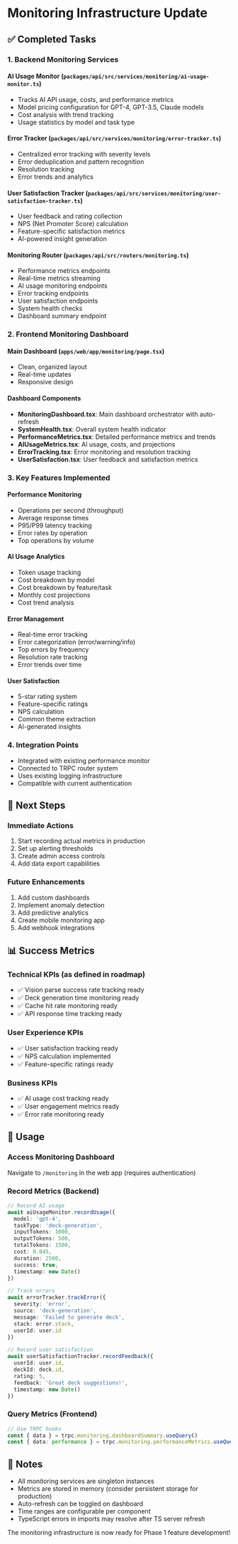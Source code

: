 # Monitoring Infrastructure Update

## ✅ Completed Tasks

### 1. Backend Monitoring Services

#### AI Usage Monitor (`packages/api/src/services/monitoring/ai-usage-monitor.ts`)
- Tracks AI API usage, costs, and performance metrics
- Model pricing configuration for GPT-4, GPT-3.5, Claude models
- Cost analysis with trend tracking
- Usage statistics by model and task type

#### Error Tracker (`packages/api/src/services/monitoring/error-tracker.ts`)
- Centralized error tracking with severity levels
- Error deduplication and pattern recognition
- Resolution tracking
- Error trends and analytics

#### User Satisfaction Tracker (`packages/api/src/services/monitoring/user-satisfaction-tracker.ts`)
- User feedback and rating collection
- NPS (Net Promoter Score) calculation
- Feature-specific satisfaction metrics
- AI-powered insight generation

#### Monitoring Router (`packages/api/src/routers/monitoring.ts`)
- Performance metrics endpoints
- Real-time metrics streaming
- AI usage monitoring endpoints
- Error tracking endpoints
- User satisfaction endpoints
- System health checks
- Dashboard summary endpoint

### 2. Frontend Monitoring Dashboard

#### Main Dashboard (`apps/web/app/monitoring/page.tsx`)
- Clean, organized layout
- Real-time updates
- Responsive design

#### Dashboard Components
- **MonitoringDashboard.tsx**: Main dashboard orchestrator with auto-refresh
- **SystemHealth.tsx**: Overall system health indicator
- **PerformanceMetrics.tsx**: Detailed performance metrics and trends
- **AIUsageMetrics.tsx**: AI usage, costs, and projections
- **ErrorTracking.tsx**: Error monitoring and resolution tracking
- **UserSatisfaction.tsx**: User feedback and satisfaction metrics

### 3. Key Features Implemented

#### Performance Monitoring
- Operations per second (throughput)
- Average response times
- P95/P99 latency tracking
- Error rates by operation
- Top operations by volume

#### AI Usage Analytics
- Token usage tracking
- Cost breakdown by model
- Cost breakdown by feature/task
- Monthly cost projections
- Cost trend analysis

#### Error Management
- Real-time error tracking
- Error categorization (error/warning/info)
- Top errors by frequency
- Resolution rate tracking
- Error trends over time

#### User Satisfaction
- 5-star rating system
- Feature-specific ratings
- NPS calculation
- Common theme extraction
- AI-generated insights

### 4. Integration Points

- Integrated with existing performance monitor
- Connected to TRPC router system
- Uses existing logging infrastructure
- Compatible with current authentication

## 🚀 Next Steps

### Immediate Actions
1. Start recording actual metrics in production
2. Set up alerting thresholds
3. Create admin access controls
4. Add data export capabilities

### Future Enhancements
1. Add custom dashboards
2. Implement anomaly detection
3. Add predictive analytics
4. Create mobile monitoring app
5. Add webhook integrations

## 📊 Success Metrics

### Technical KPIs (as defined in roadmap)
- ✅ Vision parse success rate tracking ready
- ✅ Deck generation time monitoring ready
- ✅ Cache hit rate monitoring ready
- ✅ API response time tracking ready

### User Experience KPIs
- ✅ User satisfaction tracking ready
- ✅ NPS calculation implemented
- ✅ Feature-specific ratings ready

### Business KPIs
- ✅ AI usage cost tracking ready
- ✅ User engagement metrics ready
- ✅ Error rate monitoring ready

## 🔧 Usage

### Access Monitoring Dashboard
Navigate to `/monitoring` in the web app (requires authentication)

### Record Metrics (Backend)
```typescript
// Record AI usage
await aiUsageMonitor.recordUsage({
  model: 'gpt-4',
  taskType: 'deck-generation',
  inputTokens: 1000,
  outputTokens: 500,
  totalTokens: 1500,
  cost: 0.045,
  duration: 2500,
  success: true,
  timestamp: new Date()
})

// Track errors
await errorTracker.trackError({
  severity: 'error',
  source: 'deck-generation',
  message: 'Failed to generate deck',
  stack: error.stack,
  userId: user.id
})

// Record user satisfaction
await userSatisfactionTracker.recordFeedback({
  userId: user.id,
  deckId: deck.id,
  rating: 5,
  feedback: 'Great deck suggestions!',
  timestamp: new Date()
})
```

### Query Metrics (Frontend)
```typescript
// Use TRPC hooks
const { data } = trpc.monitoring.dashboardSummary.useQuery()
const { data: performance } = trpc.monitoring.performanceMetrics.useQuery({ timeRange })
```

## 📝 Notes

- All monitoring services are singleton instances
- Metrics are stored in memory (consider persistent storage for production)
- Auto-refresh can be toggled on dashboard
- Time ranges are configurable per component
- TypeScript errors in imports may resolve after TS server refresh

The monitoring infrastructure is now ready for Phase 1 feature development!
